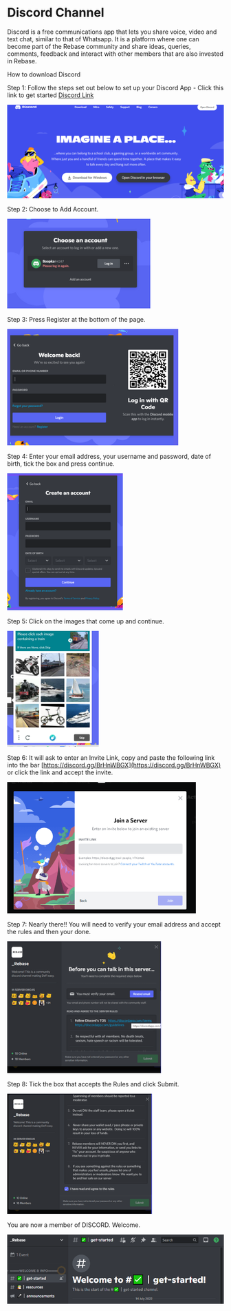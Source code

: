 # Discord Channel

Discord is a free communications app that lets you share voice, video and text chat, similar to that of Whatsapp.  It is a platform where one can become part of the Rebase community and share ideas, queries, comments, feedback and interact with other members that are also invested in Rebase.

How to download Discord

Step 1:  Follow the steps set out below to set up your Discord App - Click this link to get started  [Discord Link](https://discord.com/)

![](<../.gitbook/assets/image (18).png>)

Step 2:  Choose to Add Account.

![](<../.gitbook/assets/image (3).png>)

Step 3: Press Register at the bottom of the page.

![](../.gitbook/assets/image.png)

Step 4: Enter your email address, your username and password, date of birth, tick the box and press continue.

![](<../.gitbook/assets/image (20).png>)

Step 5: Click on the images that come up and continue.

![](<../.gitbook/assets/image (48).png>)

Step 6: It will ask to enter an Invite Link, copy and paste the following link into the bar [https://discord.gg/BrHnWBGX](https://discord.gg/BrHnWBGX) or click the link and accept the invite.

![](<../.gitbook/assets/image (22).png>)

Step 7: Nearly there!! You will need to verify your email address and accept the rules and then your done.

![](<../.gitbook/assets/image (23).png>)

Step 8: Tick the box that accepts the Rules and click Submit.

![](<../.gitbook/assets/image (46).png>)

You are now a member of DISCORD. Welcome.

![](<../.gitbook/assets/image (49).png>)



